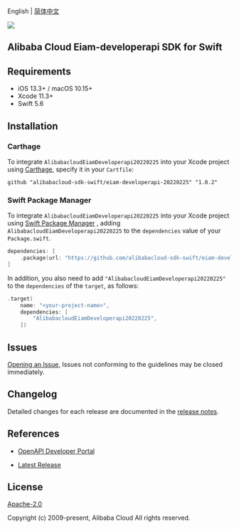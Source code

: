 English | [简体中文](README-CN.md)

![](https://aliyunsdk-pages.alicdn.com/icons/AlibabaCloud.svg)

## Alibaba Cloud Eiam-developerapi SDK for Swift

## Requirements

- iOS 13.3+ / macOS 10.15+
- Xcode 11.3+
- Swift 5.6

## Installation

### Carthage

To integrate `AlibabacloudEiamDeveloperapi20220225` into your Xcode project using [Carthage](https://github.com/Carthage/Carthage), specify it in your `Cartfile`:

```ogdl
github "alibabacloud-sdk-swift/eiam-developerapi-20220225" "1.0.2"
```

### Swift Package Manager

To integrate `AlibabacloudEiamDeveloperapi20220225` into your Xcode project using [Swift Package Manager](https://swift.org/package-manager/) , adding `AlibabacloudEiamDeveloperapi20220225` to the `dependencies` value of your `Package.swift`.

```swift
dependencies: [
    .package(url: "https://github.com/alibabacloud-sdk-swift/eiam-developerapi-20220225.git", from: "1.0.2")
]
```

In addition, you also need to add `"AlibabacloudEiamDeveloperapi20220225"` to the `dependencies` of the `target`, as follows:

```swift
.target(
    name: "<your-project-name>",
    dependencies: [
        "AlibabacloudEiamDeveloperapi20220225",
    ])
```

## Issues

[Opening an Issue](https://github.com/alibabacloud-sdk-swift/eiam-developerapi-20220225/issues/new), Issues not conforming to the guidelines may be closed immediately.

## Changelog

Detailed changes for each release are documented in the [release notes](./ChangeLog.txt).

## References

* [OpenAPI Developer Portal](https://next.api.alibabacloud.com/home)
- [Latest Release](https://github.com/alibabacloud-sdk-swift/eiam-developerapi-20220225)

## License

[Apache-2.0](http://www.apache.org/licenses/LICENSE-2.0)

Copyright (c) 2009-present, Alibaba Cloud All rights reserved.
